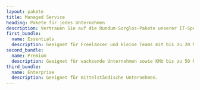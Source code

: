 ```yaml
---
layout: pakete
title: Managed Service
heading: Pakete für jedes Unternehmen
description: Vertrauen Sie auf die Rundum-Sorglos-Pakete unserer IT-Spezialisten für die Betreuung Ihrer IT-Systeme.
first_bundle:
  name: Essentials
  description: Geeignet für Freelancer und kleine Teams mit bis zu 20 Mitarbeitern.
second_bundle:
  name: Premium
  description: Geeignet für wachsende Unternehmen sowie KMU bis zu 50 Mitarbeitern.
third_bundle:
  name: Enterprise
  description: Geeignet für mittelständische Unternehmen.
---
```

